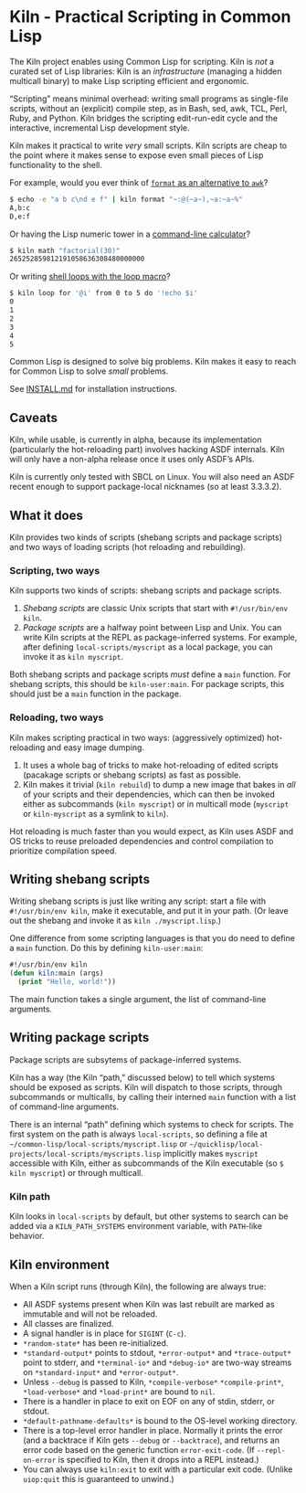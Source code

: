 # Kiln - Practical Scripting in Common Lisp

The Kiln project enables using Common Lisp for scripting. Kiln is *not* a curated set of Lisp libraries: Kiln is an *infrastructure* (managing a hidden multicall binary) to make Lisp scripting efficient and ergonomic.

“Scripting” means minimal overhead: writing small programs as single-file scripts, without an (explicit) compile step, as in Bash, sed, awk, TCL, Perl, Ruby, and Python. Kiln bridges the scripting edit-run-edit cycle and the interactive, incremental Lisp development style.

Kiln makes it practical to write *very* small scripts. Kiln scripts are cheap to the point where it makes sense to expose even small pieces of Lisp functionality to the shell.

For example, would you ever think of [`format` as an alternative to `awk`](scripts/format.lisp)?

``` sh
$ echo -e "a b c\nd e f" | kiln format "~:@(~a~),~a:~a~%"
A,b:c
D,e:f
```

Or having the Lisp numeric tower in a [command-line calculator](scripts/math.lisp)?

``` sh
$ kiln math "factorial(30)"
265252859812191058636308480000000
```

Or writing [shell loops with the loop macro](scripts/loop.lisp)?

``` sh
$ kiln loop for '@i' from 0 to 5 do '!echo $i'
0
1
2
3
4
5
```

Common Lisp is designed to solve big problems. Kiln makes it easy to reach for Common Lisp to solve *small* problems.

See [INSTALL.md](./INSTALL.md) for installation instructions.

## Caveats

Kiln, while usable, is currently in alpha, because its implementation (particularly the hot-reloading part) involves hacking ASDF internals. Kiln will only have a non-alpha release once it uses only ASDF’s APIs.

Kiln is currently only tested with SBCL on Linux. You will also need
an ASDF recent enough to support package-local nicknames (so at least
3.3.3.2).

## What it does

Kiln provides two kinds of scripts (shebang scripts and package scripts) and two ways of loading scripts (hot reloading and rebuilding).

### Scripting, two ways

Kiln supports two kinds of scripts: shebang scripts and package scripts.

1. *Shebang scripts* are classic Unix scripts that start with `#!/usr/bin/env kiln`.
2. *Package scripts* are a halfway point between Lisp and Unix. You can write Kiln scripts at the REPL as package-inferred systems. For example, after defining `local-scripts/myscript` as a local package, you can invoke it as `kiln myscript`.

Both shebang scripts and package scripts *must* define a `main` function. For shebang scripts, this should be `kiln-user:main`. For package scripts, this should just be a `main` function in the package.

### Reloading, two ways

Kiln makes scripting practical in two ways: (aggressively optimized) hot-reloading and easy image dumping.

1. It uses a whole bag of tricks to make hot-reloading of edited scripts (pacakage scripts or shebang scripts) as fast as possible.
2. Kiln makes it trivial (`kiln rebuild`) to dump a new image that bakes in *all* of your scripts and their dependencies, which can then be invoked either as subcommands (`kiln myscript`) or in multicall mode (`myscript` or `kiln-myscript` as a symlink to `kiln`).

Hot reloading is much faster than you would expect, as Kiln uses ASDF and
OS tricks to reuse preloaded dependencies and control compilation to
prioritize compilation speed.

## Writing shebang scripts

Writing shebang scripts is just like writing any script: start a file with `#!/usr/bin/env kiln`, make it executable, and put it in your path. (Or leave out the shebang and invoke it as `kiln ./myscript.lisp`.)

One difference from some scripting languages is that you do need to define a `main` function. Do this by defining `kiln-user:main`:

``` lisp
#!/usr/bin/env kiln
(defun kiln:main (args)
  (print "Hello, world!"))
```

The main function takes a single argument, the list of command-line
arguments.

## Writing package scripts

Package scripts are subsytems of package-inferred systems.

Kiln has a way (the Kiln “path,” discussed below) to tell which systems
should be exposed as scripts. Kiln will dispatch to those scripts,
through subcommands or multicalls, by calling their interned `main`
function with a list of command-line arguments.

There is an internal “path” defining which systems to check for
scripts. The first system on the path is always `local-scripts`, so
defining a file at `~/common-lisp/local-scripts/myscript.lisp` or
`~/quicklisp/local-projects/local-scripts/myscripts.lisp` implicitly
makes `myscript` accessible with Kiln, either as subcommands of the
Kiln executable (so `$ kiln myscript`) or through multicall.

### Kiln path

Kiln looks in `local-scripts` by default, but other systems to search can be added via a `KILN_PATH_SYSTEMS` environment variable, with `PATH`-like behavior.

## Kiln environment

When a Kiln script runs (through Kiln), the following are always true:

- All ASDF systems present when Kiln was last rebuilt are marked as immutable and will not be reloaded.
- All classes are finalized.
- A signal handler is in place for `SIGINT` (`C-c`).
- `*random-state*` has been re-initialized.
- `*standard-output*` points to stdout, `*error-output*` and `*trace-output*` point to stderr, and `*terminal-io*` and `*debug-io*` are two-way streams on `*standard-input*` and `*error-output*`.
- Unless `--debug` is passed to Kiln, `*compile-verbose*` `*compile-print*`, `*load-verbose*` and `*load-print*` are bound to `nil`.
- There is a handler in place to exit on EOF on any of stdin, stderr, or stdout.
- `*default-pathname-defaults*` is bound to the OS-level working directory.
- There is a top-level error handler in place. Normally it prints the error (and a backtrace if Kiln gets `--debug` or `--backtrace`), and returns an error code based on the generic function `error-exit-code`. (If `--repl-on-error` is specified to Kiln, then it drops into a REPL instead.)
- You can always use `kiln:exit` to exit with a particular exit code. (Unlike `uiop:quit` this is guaranteed to unwind.)

[Buildapp]: https://www.xach.com/lisp/buildapp/
[Roswell]: https://roswell.github.io/
[adopt]: https://github.com/sjl/adopt
[cl-launch]: https://www.cliki.net/cl-launch
[clingon]: https://github.com/dnaeon/clingon
[clon]: https://github.com/didierverna/clon
[command-line-arguments]: https://github.com/fare/command-line-arguments
[unix-opts]: https://github.com/libre-man/unix-opts
